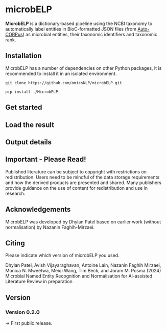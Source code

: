 # microbELP 
**MicrobELP** is a dictionary-based pipeline using the NCBI taxonomy to automatically label entities in BioC-formatted JSON files (from [Auto-CORPus](https://github.com/omicsNLP/Auto-CORPus)) as microbial entities, their taxonomic identifiers and taxonomic rank.


## Installation
MicrobELP has a number of dependencies on other Python packages, it is recommended to install it in an isolated environment.

`git clone https://github.com/omicsNLP/microbELP.git`

`pip install ./MicrobELP`

## Get started

## Load the result

## Output details

## Important - Please Read!
Published literature can be subject to copyright with restrictions on redistribution. Users need to be mindful of the data storage requirements and how the derived products are presented and shared. Many publishers provide guidance on the use of content for redistribution and use in research.

## Acknowledgements
MicrobELP was developed by Dhylan Patel based on earlier work (without normalisation) by Nazanin Faghih-Mirzaei.


## Citing

Please indicate which version of microbELP you used.

Dhylan Patel, Avish Vijayaraghavan, Antoine Lain, Nazanin Faghih Mirzaei, Monica N. Mweetwa, Meiqi Wang, Tim Beck, and Joram M. Posma (2024) Microbial Named Entity Recognition and Normalisation for AI-assisted Literature Review in preparation


## Version

### Version 0.2.0
-> First public release.

